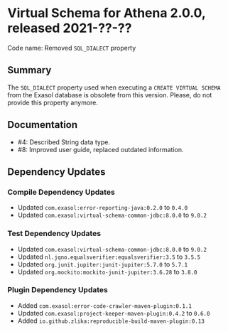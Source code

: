 # Virtual Schema for Athena 2.0.0, released 2021-??-??

Code name: Removed `SQL_DIALECT` property

## Summary

The `SQL_DIALECT` property used when executing a `CREATE VIRTUAL SCHEMA` from the Exasol database is obsolete from this version. Please, do not provide this property anymore.

## Documentation

* #4: Described String data type.
* #8: Improved user guide, replaced outdated information.

## Dependency Updates

### Compile Dependency Updates

* Updated `com.exasol:error-reporting-java:0.2.0` to `0.4.0`
* Updated `com.exasol:virtual-schema-common-jdbc:8.0.0` to `9.0.2`

### Test Dependency Updates

* Updated `com.exasol:virtual-schema-common-jdbc:8.0.0` to `9.0.2`
* Updated `nl.jqno.equalsverifier:equalsverifier:3.5` to `3.5.5`
* Updated `org.junit.jupiter:junit-jupiter:5.7.0` to `5.7.1`
* Updated `org.mockito:mockito-junit-jupiter:3.6.28` to `3.8.0`

### Plugin Dependency Updates

* Added `com.exasol:error-code-crawler-maven-plugin:0.1.1`
* Updated `com.exasol:project-keeper-maven-plugin:0.4.2` to `0.6.0`
* Added `io.github.zlika:reproducible-build-maven-plugin:0.13`